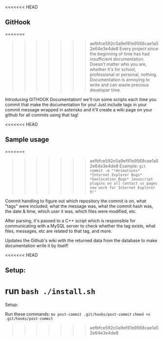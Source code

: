 <<<<<<< HEAD
## GitHook
=======
>>>>>>> aefbfce592c0a9ef81e9568cae1a52e64e3e4de8
Every project since the beginning of time has had insufficient documentation.  Doesn't matter who you are, whether it's for school, professional or personal, nothing.  Documentation is annoying to write and can waste precious developer time.  

Introducing GITHOOK Documentation!  we'll run some scripts each time you commit that make the documentation for you!  Just include tags in your commit message wrapped in asterisks and it'll create a wiki page on your github for all commits using that tag!

<<<<<<< HEAD
## Sample usage

=======
>>>>>>> aefbfce592c0a9ef81e9568cae1a52e64e3e4de8
Example: `git commit -m "*Animations* *Internet Explorer Bugs* *Geolocation Bugs* Javascript plugins on all contact us pages now work for Internet Explorer 9!"`

Commit handling to figure out which repository the commit is on, what "tags" were included, what the message was, what the commit hash was, the date & time, which user it was, which files were modified, etc.

After parsing, it's passed to a C++ script which is responsible for communicating with a MySQL server to check whether the tag exists, what files, messages, etc are related to that tag, and more.  

Updates the Github's wiki with the returned data from the database to make documentation write it by itself!

<<<<<<< HEAD
## Setup: 
run `bash ./install.sh`
=======
Setup: 

Run these commands: `mv post-commit .git/hooks/post-commit`
`chmod +x .git/hooks/post-commit`
>>>>>>> aefbfce592c0a9ef81e9568cae1a52e64e3e4de8
